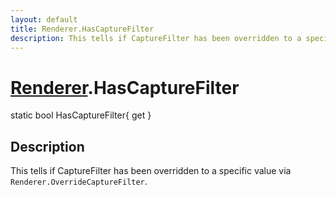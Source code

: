 ```yaml
---
layout: default
title: Renderer.HasCaptureFilter
description: This tells if CaptureFilter has been overridden to a specific value via Renderer.OverrideCaptureFilter.
---
```

# [Renderer]({{site.url}}/Pages/StereoKit/Renderer.html).HasCaptureFilter

<div class='signature' markdown='1'>
static bool HasCaptureFilter{ get }
</div>

## Description
This tells if CaptureFilter has been overridden to a
specific value via `Renderer.OverrideCaptureFilter`.

